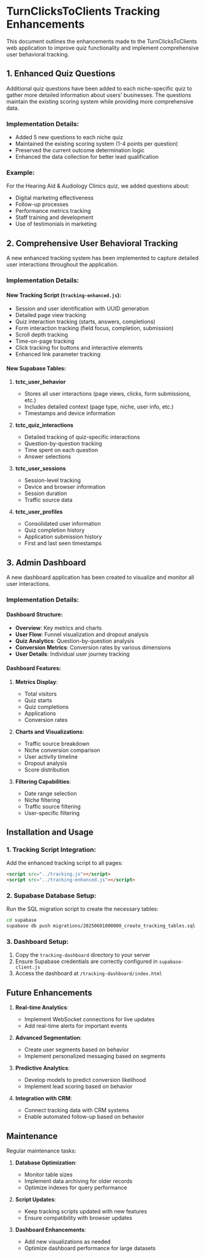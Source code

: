 # TurnClicksToClients Tracking Enhancements

This document outlines the enhancements made to the TurnClicksToClients web application to improve quiz functionality and implement comprehensive user behavioral tracking.

## 1. Enhanced Quiz Questions

Additional quiz questions have been added to each niche-specific quiz to gather more detailed information about users' businesses. The questions maintain the existing scoring system while providing more comprehensive data.

### Implementation Details:

- Added 5 new questions to each niche quiz
- Maintained the existing scoring system (1-4 points per question)
- Preserved the current outcome determination logic
- Enhanced the data collection for better lead qualification

### Example:

For the Hearing Aid & Audiology Clinics quiz, we added questions about:
- Digital marketing effectiveness
- Follow-up processes
- Performance metrics tracking
- Staff training and development
- Use of testimonials in marketing

## 2. Comprehensive User Behavioral Tracking

A new enhanced tracking system has been implemented to capture detailed user interactions throughout the application.

### Implementation Details:

#### New Tracking Script (`tracking-enhanced.js`):

- Session and user identification with UUID generation
- Detailed page view tracking
- Quiz interaction tracking (starts, answers, completions)
- Form interaction tracking (field focus, completion, submission)
- Scroll depth tracking
- Time-on-page tracking
- Click tracking for buttons and interactive elements
- Enhanced link parameter tracking

#### New Supabase Tables:

1. **tctc_user_behavior**
   - Stores all user interactions (page views, clicks, form submissions, etc.)
   - Includes detailed context (page type, niche, user info, etc.)
   - Timestamps and device information

2. **tctc_quiz_interactions**
   - Detailed tracking of quiz-specific interactions
   - Question-by-question tracking
   - Time spent on each question
   - Answer selections

3. **tctc_user_sessions**
   - Session-level tracking
   - Device and browser information
   - Session duration
   - Traffic source data

4. **tctc_user_profiles**
   - Consolidated user information
   - Quiz completion history
   - Application submission history
   - First and last seen timestamps

## 3. Admin Dashboard

A new dashboard application has been created to visualize and monitor all user interactions.

### Implementation Details:

#### Dashboard Structure:

- **Overview**: Key metrics and charts
- **User Flow**: Funnel visualization and dropout analysis
- **Quiz Analytics**: Question-by-question analysis
- **Conversion Metrics**: Conversion rates by various dimensions
- **User Details**: Individual user journey tracking

#### Dashboard Features:

1. **Metrics Display**:
   - Total visitors
   - Quiz starts
   - Quiz completions
   - Applications
   - Conversion rates

2. **Charts and Visualizations**:
   - Traffic source breakdown
   - Niche conversion comparison
   - User activity timeline
   - Dropout analysis
   - Score distribution

3. **Filtering Capabilities**:
   - Date range selection
   - Niche filtering
   - Traffic source filtering
   - User-specific filtering

## Installation and Usage

### 1. Tracking Script Integration:

Add the enhanced tracking script to all pages:

```html
<script src="../tracking.js"></script>
<script src="../tracking-enhanced.js"></script>
```

### 2. Supabase Database Setup:

Run the SQL migration script to create the necessary tables:

```bash
cd supabase
supabase db push migrations/20250601000000_create_tracking_tables.sql
```

### 3. Dashboard Setup:

1. Copy the `tracking-dashboard` directory to your server
2. Ensure Supabase credentials are correctly configured in `supabase-client.js`
3. Access the dashboard at `/tracking-dashboard/index.html`

## Future Enhancements

1. **Real-time Analytics**:
   - Implement WebSocket connections for live updates
   - Add real-time alerts for important events

2. **Advanced Segmentation**:
   - Create user segments based on behavior
   - Implement personalized messaging based on segments

3. **Predictive Analytics**:
   - Develop models to predict conversion likelihood
   - Implement lead scoring based on behavior

4. **Integration with CRM**:
   - Connect tracking data with CRM systems
   - Enable automated follow-up based on behavior

## Maintenance

Regular maintenance tasks:

1. **Database Optimization**:
   - Monitor table sizes
   - Implement data archiving for older records
   - Optimize indexes for query performance

2. **Script Updates**:
   - Keep tracking scripts updated with new features
   - Ensure compatibility with browser updates

3. **Dashboard Enhancements**:
   - Add new visualizations as needed
   - Optimize dashboard performance for large datasets
